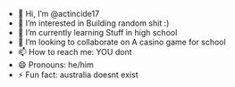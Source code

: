 - 👋 Hi, I’m @actincide17
- 👀 I’m interested in Building random shit :)
- 🌱 I’m currently learning Stuff in high school
- 💞️ I’m looking to collaborate on A casino game for school
- 📫 How to reach me: YOU dont
- 😄 Pronouns: he/him
- ⚡ Fun fact: australia doesnt exist

<!---
actincide17/actincide17 is a ✨ special ✨ repository because its `README.md` (this file) appears on your GitHub profile.
You can click the Preview link to take a look at your changes.
--->
